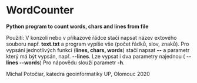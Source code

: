 # WordCounter
**Python program to count words, chars and lines from file**


Použití:
V konzoli nebo v příkazové řádce stačí napsat název extového souboru např. **text.txt** a program vypíše vše (počet řádků, slov, znaků). 
Pro vypsání jednotlivých funkcí (**lines, chars, words**) stačí napsat **--** a parametr který má být vypsán, např. **--lines**. Lze vypsat i dva parametry najednou ( **--lines --words**)
Pro nápovědu slouží parametr **-h**.


Michal Potočiar, katedra geoinformatiky UP, Olomouc 2020
